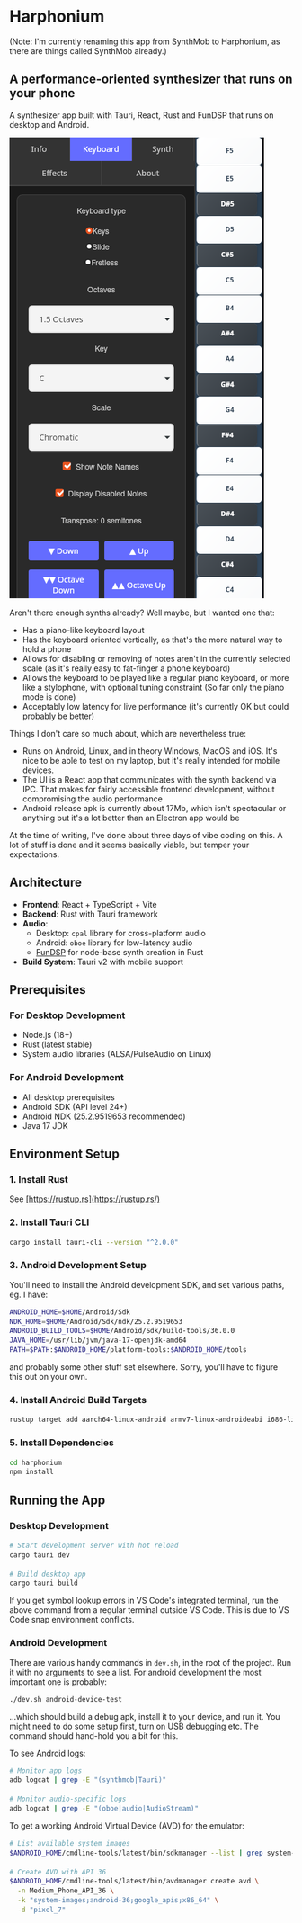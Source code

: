 # Harphonium

(Note: I'm currently renaming this app from SynthMob to Harphonium, as there are
things called SynthMob already.)

## A performance-oriented synthesizer that runs on your phone

A synthesizer app built with Tauri, React, Rust and FunDSP that runs on desktop
and Android.

![alt text](harphonium-keyboard-tab.png)

Aren't there enough synths already? Well maybe, but I wanted one that:

- Has a piano-like keyboard layout
- Has the keyboard oriented vertically, as that's the more natural way to hold a
  phone
- Allows for disabling or removing of notes aren't in the currently selected
  scale (as it's really easy to fat-finger a phone keyboard)
- Allows the keyboard to be played like a regular piano keyboard, or more like a
  stylophone, with optional tuning constraint (So far only the piano mode is
  done)
- Acceptably low latency for live performance (it's currently OK but could
  probably be better)

Things I don't care so much about, which are nevertheless true:

- Runs on Android, Linux, and in theory Windows, MacOS and iOS. It's nice to be
  able to test on my laptop, but it's really intended for mobile devices.
- The UI is a React app that communicates with the synth backend via IPC. That
  makes for fairly accessible frontend development, without compromising the
  audio performance
- Android release apk is currently about 17Mb, which isn't spectacular or
  anything but it's a lot better than an Electron app would be

At the time of writing, I've done about three days of vibe coding on this. A lot
of stuff is done and it seems basically viable, but temper your expectations.

## Architecture

- **Frontend**: React + TypeScript + Vite
- **Backend**: Rust with Tauri framework
- **Audio**:
  - Desktop: `cpal` library for cross-platform audio
  - Android: `oboe` library for low-latency audio
  - [FunDSP](https://github.com/SamiPerttu/fundsp) for node-base synth creation
    in Rust
- **Build System**: Tauri v2 with mobile support

## Prerequisites

### For Desktop Development

- Node.js (18+)
- Rust (latest stable)
- System audio libraries (ALSA/PulseAudio on Linux)

### For Android Development

- All desktop prerequisites
- Android SDK (API level 24+)
- Android NDK (25.2.9519653 recommended)
- Java 17 JDK

## Environment Setup

### 1. Install Rust

See [https://rustup.rs](https://rustup.rs/)

### 2. Install Tauri CLI

```bash
cargo install tauri-cli --version "^2.0.0"
```

### 3. Android Development Setup

You'll need to install the Android development SDK, and set various paths, eg. I
have:

```bash
ANDROID_HOME=$HOME/Android/Sdk
NDK_HOME=$HOME/Android/Sdk/ndk/25.2.9519653
ANDROID_BUILD_TOOLS=$HOME/Android/Sdk/build-tools/36.0.0
JAVA_HOME=/usr/lib/jvm/java-17-openjdk-amd64
PATH=$PATH:$ANDROID_HOME/platform-tools:$ANDROID_HOME/tools
```

and probably some other stuff set elsewhere. Sorry, you'll have to figure this
out on your own.

### 4. Install Android Build Targets

```bash
rustup target add aarch64-linux-android armv7-linux-androideabi i686-linux-android x86_64-linux-android
```

### 5. Install Dependencies

```bash
cd harphonium
npm install
```

## Running the App

### Desktop Development

```bash
# Start development server with hot reload
cargo tauri dev

# Build desktop app
cargo tauri build
```

If you get symbol lookup errors in VS Code's integrated terminal, run the above
command from a regular terminal outside VS Code. This is due to VS Code snap
environment conflicts.

### Android Development

There are various handy commands in `dev.sh`, in the root of the project. Run it
with no arguments to see a list. For android development the most important one
is probably:

```bash
./dev.sh android-device-test
```

...which should build a debug apk, install it to your device, and run it. You
might need to do some setup first, turn on USB debugging etc. The command should
hand-hold you a bit for this.

To see Android logs:

```bash
# Monitor app logs
adb logcat | grep -E "(synthmob|Tauri)"

# Monitor audio-specific logs
adb logcat | grep -E "(oboe|audio|AudioStream)"
```

To get a working Android Virtual Device (AVD) for the emulator:

```bash
# List available system images
$ANDROID_HOME/cmdline-tools/latest/bin/sdkmanager --list | grep system-images

# Create AVD with API 36
$ANDROID_HOME/cmdline-tools/latest/bin/avdmanager create avd \
  -n Medium_Phone_API_36 \
  -k "system-images;android-36;google_apis;x86_64" \
  -d "pixel_7"
```
